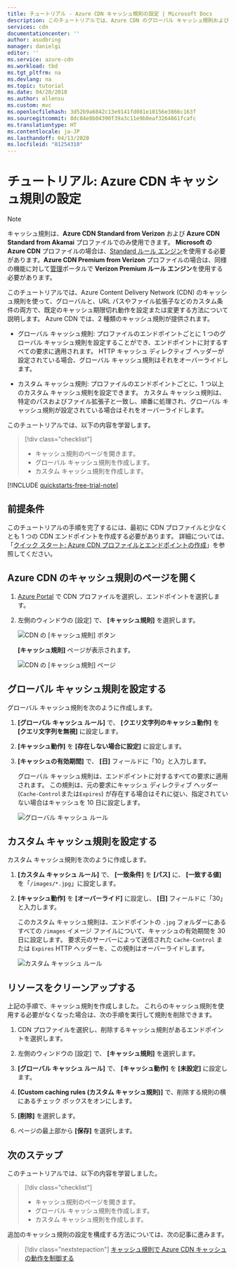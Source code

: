 ```yaml
---
title: チュートリアル - Azure CDN キャッシュ規則の設定 | Microsoft Docs
description: このチュートリアルでは、Azure CDN のグローバル キャッシュ規則およびカスタム キャッシュ規則を設定します。
services: cdn
documentationcenter: ''
author: asudbring
manager: danielgi
editor: ''
ms.service: azure-cdn
ms.workload: tbd
ms.tgt_pltfrm: na
ms.devlang: na
ms.topic: tutorial
ms.date: 04/20/2018
ms.author: allensu
ms.custom: mvc
ms.openlocfilehash: 3d52b9a6842c13e9141fd081e10156e3866c163f
ms.sourcegitcommit: 8dc84e8b04390f39a3c11e9b0eaf3264861fcafc
ms.translationtype: HT
ms.contentlocale: ja-JP
ms.lasthandoff: 04/13/2020
ms.locfileid: "81254310"
---
```

# <a name="tutorial-set-azure-cdn-caching-rules"></a>チュートリアル: Azure CDN キャッシュ規則の設定

> [!NOTE] 
> キャッシュ規則は、**Azure CDN Standard from Verizon** および **Azure CDN Standard from Akamai** プロファイルでのみ使用できます。 **Microsoft の Azure CDN** プロファイルの場合は、[Standard ルール エンジン](cdn-standard-rules-engine-reference.md)を使用する必要があります。**Azure CDN Premium from Verizon** プロファイルの場合は、同様の機能に対して[管理](cdn-rules-engine.md)ポータルで **Verizon Premium ルール エンジン**を使用する必要があります。
 

このチュートリアルでは、Azure Content Delivery Network (CDN) のキャッシュ規則を使って、グローバルと、URL パスやファイル拡張子などのカスタム条件の両方で、既定のキャッシュ期限切れ動作を設定または変更する方法について説明します。 Azure CDN では、2 種類のキャッシュ規則が提供されます。
- グローバル キャッシュ規則: プロファイルのエンドポイントごとに 1 つのグローバル キャッシュ規則を設定することができ、エンドポイントに対するすべての要求に適用されます。 HTTP キャッシュ ディレクティブ ヘッダーが設定されている場合、グローバル キャッシュ規則はそれをオーバーライドします。

- カスタム キャッシュ規則: プロファイルのエンドポイントごとに、1 つ以上のカスタム キャッシュ規則を設定できます。 カスタム キャッシュ規則は、特定のパスおよびファイル拡張子と一致し、順番に処理され、グローバル キャッシュ規則が設定されている場合はそれをオーバーライドします。 

このチュートリアルでは、以下の内容を学習します。
> [!div class="checklist"]
> - キャッシュ規則のページを開きます。
> - グローバル キャッシュ規則を作成します。
> - カスタム キャッシュ規則を作成します。

[!INCLUDE [quickstarts-free-trial-note](../../includes/quickstarts-free-trial-note.md)]

## <a name="prerequisites"></a>前提条件

このチュートリアルの手順を完了するには、最初に CDN プロファイルと少なくとも 1 つの CDN エンドポイントを作成する必要があります。 詳細については、「[クイック スタート: Azure CDN プロファイルとエンドポイントの作成](cdn-create-new-endpoint.md)」を参照してください。

## <a name="open-the-azure-cdn-caching-rules-page"></a>Azure CDN のキャッシュ規則のページを開く

1. [Azure Portal](https://portal.azure.com) で CDN プロファイルを選択し、エンドポイントを選択します。

2. 左側のウィンドウの [設定] で、 **[キャッシュ規則]** を選択します。

   ![CDN の [キャッシュ規則] ボタン](./media/cdn-caching-rules/cdn-caching-rules-btn.png)

   **[キャッシュ規則]** ページが表示されます。

   ![CDN の [キャッシュ規則] ページ](./media/cdn-caching-rules/cdn-caching-rules-page.png)


## <a name="set-global-caching-rules"></a>グローバル キャッシュ規則を設定する

グローバル キャッシュ規則を次のように作成します。

1. **[グローバル キャッシュ ルール]** で、 **[クエリ文字列のキャッシュ動作]** を **[クエリ文字列を無視]** に設定します。

2. **[キャッシュ動作]** を **[存在しない場合に設定]** に設定します。
       
3. **[キャッシュの有効期間]** で、 **[日]** フィールドに「10」と入力します。

    グローバル キャッシュ規則は、エンドポイントに対するすべての要求に適用されます。 この規則は、元の要求にキャッシュ ディレクティブ ヘッダー (`Cache-Control`または`Expires`) が存在する場合はそれに従い、指定されていない場合はキャッシュを 10 日に設定します。 

    ![グローバル キャッシュ ルール](./media/cdn-caching-rules/cdn-global-caching-rules.png)

## <a name="set-custom-caching-rules"></a>カスタム キャッシュ規則を設定する

カスタム キャッシュ規則を次のように作成します。

1. **[カスタム キャッシュ ルール]** で、 **[一致条件]** を **[パス]** に、 **[一致する値]** を「`/images/*.jpg`」に設定します。
    
2. **[キャッシュ動作]** を **[オーバーライド]** に設定し、 **[日]** フィールドに「30」と入力します。
       
    このカスタム キャッシュ規則は、エンドポイントの `.jpg` フォルダーにあるすべての `/images` イメージ ファイルについて、キャッシュの有効期間を 30 日に設定します。 要求元のサーバーによって送信された `Cache-Control` または `Expires` HTTP ヘッダーを、この規則はオーバーライドします。

    ![カスタム キャッシュ ルール](./media/cdn-caching-rules/cdn-custom-caching-rules.png)

    
## <a name="clean-up-resources"></a>リソースをクリーンアップする

上記の手順で、キャッシュ規則を作成しました。 これらのキャッシュ規則を使用する必要がなくなった場合は、次の手順を実行して規則を削除できます。
 
1. CDN プロファイルを選択し、削除するキャッシュ規則があるエンドポイントを選択します。

2. 左側のウィンドウの [設定] で、 **[キャッシュ規則]** を選択します。

3. **[グローバル キャッシュ ルール]** で、 **[キャッシュ動作]** を **[未設定]** に設定します。
 
4. **[Custom caching rules (カスタム キャッシュ規則)]** で、削除する規則の横にあるチェック ボックスをオンにします。

5. **[削除]** を選択します。

6. ページの最上部から **[保存]** を選択します。


## <a name="next-steps"></a>次のステップ

このチュートリアルでは、以下の内容を学習しました。

> [!div class="checklist"]
> - キャッシュ規則のページを開きます。
> - グローバル キャッシュ規則を作成します。
> - カスタム キャッシュ規則を作成します。

追加のキャッシュ規則の設定を構成する方法については、次の記事に進みます。

> [!div class="nextstepaction"]
> [キャッシュ規則で Azure CDN キャッシュの動作を制御する](cdn-caching-rules.md)



